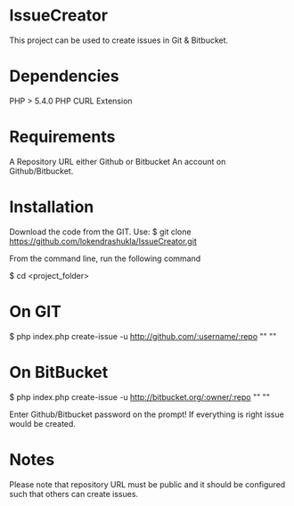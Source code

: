 IssueCreator
============

This project can be used to create issues in Git & Bitbucket.

Dependencies
============

PHP > 5.4.0
PHP CURL Extension

Requirements
============
A Repository URL either Github or Bitbucket
An account on Github/Bitbucket.

Installation
============

Download the code from the GIT. Use:
$ git clone https://github.com/lokendrashukla/IssueCreator.git <destination folder>


From the command line, run the following command

$ cd <project_folder>

On GIT
======
$ php index.php create-issue -u <git-username> http://github.com/:username/:repo "<issue-title>" "<issue-description>"

On BitBucket
============
$ php index.php create-issue -u <bitbucket-username> http://bitbucket.org/:owner/:repo "<issue-title>" "<issue-description>"

Enter Github/Bitbucket password on the prompt! If everything is right issue would be created.

Notes
=====
Please note that repository URL must be public and it should be configured such that others can create issues.

